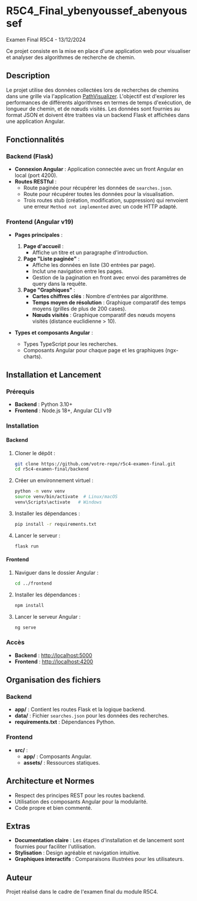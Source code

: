 # R5C4_Final_ybenyoussef_abenyoussef
Examen Final R5C4 - 13/12/2024

Ce projet consiste en la mise en place d'une application web pour visualiser et analyser des algorithmes de recherche de chemin.

## Description

Le projet utilise des données collectées lors de recherches de chemins dans une grille via l'application [PathVisualizer](https://tlouvet.github.io/PathVisualizer/). L'objectif est d'explorer les performances de différents algorithmes en termes de temps d'exécution, de longueur de chemin, et de nœuds visités. Les données sont fournies au format JSON et doivent être traitées via un backend Flask et affichées dans une application Angular.

## Fonctionnalités

### Backend (Flask)
- **Connexion Angular** : Application connectée avec un front Angular en local (port 4200).
- **Routes RESTful** :
  - Route paginée pour récupérer les données de `searches.json`.
  - Route pour récupérer toutes les données pour la visualisation.
  - Trois routes stub (création, modification, suppression) qui renvoient une erreur `Method not implemented` avec un code HTTP adapté.

### Frontend (Angular v19)
- **Pages principales** :
  1. **Page d'accueil** :
     - Affiche un titre et un paragraphe d'introduction.
  2. **Page "Liste paginée"** :
     - Affiche les données en liste (30 entrées par page).
     - Inclut une navigation entre les pages.
     - Gestion de la pagination en front avec envoi des paramètres de query dans la requête.
  3. **Page "Graphiques"** :
     - **Cartes chiffres clés** : Nombre d'entrées par algorithme.
     - **Temps moyen de résolution** : Graphique comparatif des temps moyens (grilles de plus de 200 cases).
     - **Nœuds visités** : Graphique comparatif des nœuds moyens visités (distance euclidienne > 10).

- **Types et composants Angular** :
  - Types TypeScript pour les recherches.
  - Composants Angular pour chaque page et les graphiques (ngx-charts).

## Installation et Lancement

### Prérequis
- **Backend** : Python 3.10+
- **Frontend** : Node.js 18+, Angular CLI v19

### Installation

#### Backend
1. Cloner le dépôt :
   ```bash
   git clone https://github.com/votre-repo/r5c4-examen-final.git
   cd r5c4-examen-final/backend
   ```
2. Créer un environnement virtuel :
   ```bash
   python -m venv venv
   source venv/bin/activate  # Linux/macOS
   venv\Scripts\activate   # Windows
   ```
3. Installer les dépendances :
   ```bash
   pip install -r requirements.txt
   ```
4. Lancer le serveur :
   ```bash
   flask run
   ```

#### Frontend
1. Naviguer dans le dossier Angular :
   ```bash
   cd ../frontend
   ```
2. Installer les dépendances :
   ```bash
   npm install
   ```
3. Lancer le serveur Angular :
   ```bash
   ng serve
   ```

### Accès
- **Backend** : [http://localhost:5000](http://localhost:5000)
- **Frontend** : [http://localhost:4200](http://localhost:4200)

## Organisation des fichiers

### Backend
- **app/** : Contient les routes Flask et la logique backend.
- **data/** : Fichier `searches.json` pour les données des recherches.
- **requirements.txt** : Dépendances Python.

### Frontend
- **src/** :
  - **app/** : Composants Angular.
  - **assets/** : Ressources statiques.

## Architecture et Normes
- Respect des principes REST pour les routes backend.
- Utilisation des composants Angular pour la modularité.
- Code propre et bien commenté.

## Extras
- **Documentation claire** : Les étapes d'installation et de lancement sont fournies pour faciliter l'utilisation.
- **Stylisation** : Design agréable et navigation intuitive.
- **Graphiques interactifs** : Comparaisons illustrées pour les utilisateurs.

## Auteur
Projet réalisé dans le cadre de l'examen final du module R5C4.
